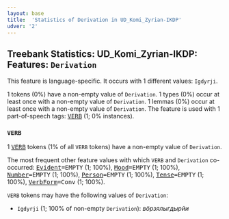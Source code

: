 ```yaml
---
layout: base
title:  'Statistics of Derivation in UD_Komi_Zyrian-IKDP'
udver: '2'
---
```


## Treebank Statistics: UD_Komi_Zyrian-IKDP: Features: `Derivation`

This feature is language-specific.
It occurs with 1 different values: `Igdyrji`.

1 tokens (0%) have a non-empty value of `Derivation`.
1 types (0%) occur at least once with a non-empty value of `Derivation`.
1 lemmas (0%) occur at least once with a non-empty value of `Derivation`.
The feature is used with 1 part-of-speech tags: <tt><a href="kpv_ikdp-pos-VERB.html">VERB</a></tt> (1; 0% instances).

### `VERB`

1 <tt><a href="kpv_ikdp-pos-VERB.html">VERB</a></tt> tokens (1% of all `VERB` tokens) have a non-empty value of `Derivation`.

The most frequent other feature values with which `VERB` and `Derivation` co-occurred: <tt><a href="kpv_ikdp-feat-Evident.html">Evident</a></tt><tt>=EMPTY</tt> (1; 100%), <tt><a href="kpv_ikdp-feat-Mood.html">Mood</a></tt><tt>=EMPTY</tt> (1; 100%), <tt><a href="kpv_ikdp-feat-Number.html">Number</a></tt><tt>=EMPTY</tt> (1; 100%), <tt><a href="kpv_ikdp-feat-Person.html">Person</a></tt><tt>=EMPTY</tt> (1; 100%), <tt><a href="kpv_ikdp-feat-Tense.html">Tense</a></tt><tt>=EMPTY</tt> (1; 100%), <tt><a href="kpv_ikdp-feat-VerbForm.html">VerbForm</a></tt><tt>=Conv</tt> (1; 100%).

`VERB` tokens may have the following values of `Derivation`:

* `Igdyrji` (1; 100% of non-empty `Derivation`): <em>вӧрзялыгдырйи</em>

